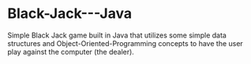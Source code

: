 # Black-Jack---Java
Simple Black Jack game built in Java that utilizes some simple data structures and Object-Oriented-Programming concepts to have the user play against the computer (the dealer).

